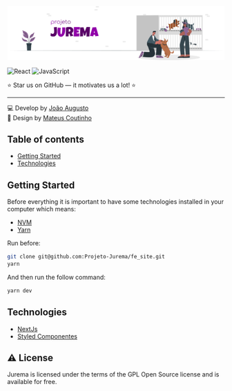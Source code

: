 ![Cover](.github/Readme.png)
<br>

![React](https://img.shields.io/badge/React-20232A?style=for-the-badge&logo=react&logoColor=61DAFB)
![JavaScript](https://img.shields.io/badge/JavaScript-F7DF1E?style=for-the-badge&logo=javascript&logoColor=black)

<p>⭐ Star us on GitHub — it motivates us a lot! ⭐</p>

----

💻 Develop by [João Augusto](https://github.com/Joao208)
<br>
🎨 Design by [Mateus Coutinho](https://www.linkedin.com/in/coutinhomm/)

## Table of contents

- [Getting Started](#getting-started)
- [Technologies](#technologies)

## Getting Started

Before everything it is important to have some technologies installed in your computer which means:

- [NVM](https://github.com/nvm-sh/nvm)
- [Yarn](https://classic.yarnpkg.com/lang/en/docs/install/)

Run before:

```bash
git clone git@github.com:Projeto-Jurema/fe_site.git
yarn
```

And then run the follow command:

```bash
yarn dev
```

## Technologies

- [NextJs](https://nextjs.org)
- [Styled Componentes](https://styled-components.com/)


## ⚠️ License

Jurema is licensed under the terms of the GPL Open Source license and is available for free.

